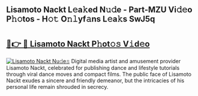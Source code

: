 ## Lisamoto Nackt L𝚎a𝚔ed N𝚞𝚍e - Part-MZU Vi𝚍𝚎o P𝚑𝚘tos - H𝚘𝚝 O𝚗𝚕yf𝚊ns L𝚎a𝚔s SwJ5q

# <h2><a href="http://kfd23jl.oniu.top/?m=Lisamoto+Nackt">🔗👉 🔴 Lisamoto Nackt P𝚑ot𝚘𝚜 V𝚒d𝚎o</a></h2>

[![Lisamoto Nackt Nu𝚍e𝚜](https://i.imgur.com/0qMVB7G.gif)](http://kfd23jl.oniu.top/?m=Lisamoto+Nackt)
Digital media artist and amusement provider Lisamoto Nackt, celebrated for publishing dance and lifestyle tutorials through viral dance moves and compact films. The public face of Lisamoto Nackt exudes a sincere and friendly demeanor, but the intricacies of his personal life remain shrouded in secrecy.  
